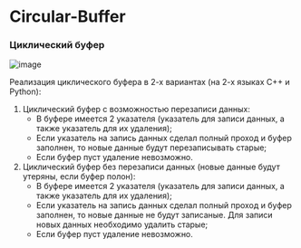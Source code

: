 # Circular-Buffer
### Циклический буфер

![image](https://user-images.githubusercontent.com/36387585/152158018-53a5f506-a8a6-45f8-bc99-eb7f0d4309be.png)

Реализация циклического буфера в 2-х вариантах (на 2-х языках C++ и Python):
1) Циклический буфер с возможностью перезаписи данных:
    - В буфере имеется 2 указателя (указатель для записи данных, а также указатель для их удаления);
    - Если указатель на запись данных сделал полный проход и буфер заполнен, то новые данные будут перезаписывать старые;
    - Если буфер пуст удаление невозможно.
2) Циклический буфер без перезаписи данных (новые данные будут утеряны, если буфер полон):
    - В буфере имеется 2 указателя (указатель для записи данных, а также указатель для их удаления);
    - Если указатель на запись данных сделал полный проход и буфер заполнен, то новые данные не будут записаные. Для записи новых данных необходимо удалить старые;
    - Если буфер пуст удаление невозможно.
